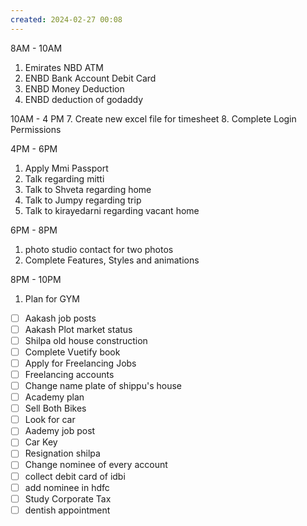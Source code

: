 ```yaml
---
created: 2024-02-27 00:08
---
```

8AM - 10AM

1. Emirates NBD ATM
2. ENBD Bank Account Debit Card
4. ENBD Money Deduction
5. ENBD deduction of godaddy

10AM - 4 PM
7. Create new excel file for timesheet
8. Complete Login Permissions

4PM - 6PM 
1. Apply Mmi Passport
2. Talk regarding mitti
3. Talk to Shveta regarding home
4. Talk to Jumpy regarding trip
1. Talk to kirayedarni regarding vacant home

6PM - 8PM 
1. photo studio contact for two photos
2. Complete Features, Styles and animations

8PM - 10PM 
1. Plan for GYM


- [ ] Aakash job posts
- [ ] Aakash Plot market status
- [ ] Shilpa old house construction
- [ ] Complete Vuetify book
- [ ] Apply for Freelancing Jobs
- [ ] Freelancing accounts
- [ ] Change name plate of shippu's house 
- [ ] Academy plan 
- [ ] Sell Both Bikes
- [ ] Look for car
- [ ] Aademy job post
- [ ] Car Key 
- [ ] Resignation shilpa
- [ ] Change nominee of every account
- [ ] collect debit card of idbi
- [ ] add nominee in hdfc 
- [ ] Study Corporate Tax
- [ ] dentish appointment 